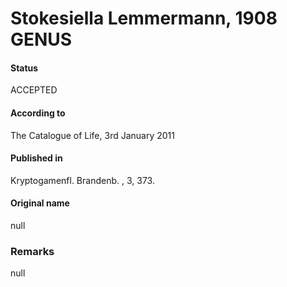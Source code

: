 Stokesiella Lemmermann, 1908 GENUS
=======

#### Status
ACCEPTED

#### According to
The Catalogue of Life, 3rd January 2011

#### Published in
Kryptogamenfl. Brandenb. , 3, 373.

#### Original name
null

### Remarks
null